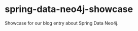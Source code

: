 spring-data-neo4j-showcase
==========================

Showcase for our blog entry about Spring Data Neo4j.
